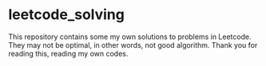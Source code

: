 # leetcode_solving
This repository contains some my own solutions to problems in Leetcode. They may not be optimal, in other words, not good algorithm. 
Thank you for reading this, reading my own codes.
